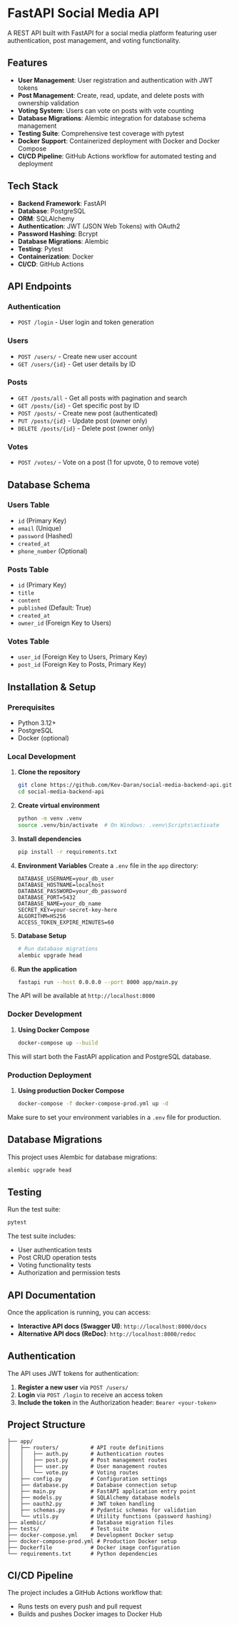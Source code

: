 # FastAPI Social Media API

A REST API built with FastAPI for a social media platform featuring user authentication, post management, and voting functionality.

## Features

- **User Management**: User registration and authentication with JWT tokens
- **Post Management**: Create, read, update, and delete posts with ownership validation
- **Voting System**: Users can vote on posts with vote counting
- **Database Migrations**: Alembic integration for database schema management
- **Testing Suite**: Comprehensive test coverage with pytest
- **Docker Support**: Containerized deployment with Docker and Docker Compose
- **CI/CD Pipeline**: GitHub Actions workflow for automated testing and deployment

## Tech Stack

- **Backend Framework**: FastAPI
- **Database**: PostgreSQL
- **ORM**: SQLAlchemy
- **Authentication**: JWT (JSON Web Tokens) with OAuth2
- **Password Hashing**: Bcrypt
- **Database Migrations**: Alembic
- **Testing**: Pytest
- **Containerization**: Docker
- **CI/CD**: GitHub Actions

## API Endpoints

### Authentication
- `POST /login` - User login and token generation

### Users
- `POST /users/` - Create new user account
- `GET /users/{id}` - Get user details by ID

### Posts
- `GET /posts/all` - Get all posts with pagination and search
- `GET /posts/{id}` - Get specific post by ID
- `POST /posts/` - Create new post (authenticated)
- `PUT /posts/{id}` - Update post (owner only)
- `DELETE /posts/{id}` - Delete post (owner only)

### Votes
- `POST /votes/` - Vote on a post (1 for upvote, 0 to remove vote)

## Database Schema

### Users Table
- `id` (Primary Key)
- `email` (Unique)
- `password` (Hashed)
- `created_at`
- `phone_number` (Optional)

### Posts Table
- `id` (Primary Key)
- `title`
- `content`
- `published` (Default: True)
- `created_at`
- `owner_id` (Foreign Key to Users)

### Votes Table
- `user_id` (Foreign Key to Users, Primary Key)
- `post_id` (Foreign Key to Posts, Primary Key)

## Installation & Setup

### Prerequisites
- Python 3.12+
- PostgreSQL
- Docker (optional)

### Local Development

1. **Clone the repository**
   ```bash
   git clone https://github.com/Kev-Daran/social-media-backend-api.git
   cd social-media-backend-api
   ```

2. **Create virtual environment**
   ```bash
   python -m venv .venv
   source .venv/bin/activate  # On Windows: .venv\Scripts\activate
   ```

3. **Install dependencies**
   ```bash
   pip install -r requirements.txt
   ```

4. **Environment Variables**
   Create a `.env` file in the `app` directory:
   ```env
   DATABASE_USERNAME=your_db_user
   DATABASE_HOSTNAME=localhost
   DATABASE_PASSWORD=your_db_password
   DATABASE_PORT=5432
   DATABASE_NAME=your_db_name
   SECRET_KEY=your-secret-key-here
   ALGORITHM=HS256
   ACCESS_TOKEN_EXPIRE_MINUTES=60
   ```

5. **Database Setup**
   ```bash
   # Run database migrations
   alembic upgrade head
   ```

6. **Run the application**
   ```bash
   fastapi run --host 0.0.0.0 --port 8000 app/main.py
   ```

The API will be available at `http://localhost:8000`

### Docker Development

1. **Using Docker Compose**
   ```bash
   docker-compose up --build
   ```

This will start both the FastAPI application and PostgreSQL database.

### Production Deployment

1. **Using production Docker Compose**
   ```bash
   docker-compose -f docker-compose-prod.yml up -d
   ```

Make sure to set your environment variables in a `.env` file for production.

## Database Migrations

This project uses Alembic for database migrations:

```bash
alembic upgrade head
```

## Testing

Run the test suite:

```bash
pytest
```

The test suite includes:
- User authentication tests
- Post CRUD operation tests
- Voting functionality tests
- Authorization and permission tests

## API Documentation

Once the application is running, you can access:
- **Interactive API docs (Swagger UI)**: `http://localhost:8000/docs`
- **Alternative API docs (ReDoc)**: `http://localhost:8000/redoc`

## Authentication

The API uses JWT tokens for authentication:

1. **Register a new user** via `POST /users/`
2. **Login** via `POST /login` to receive an access token
3. **Include the token** in the Authorization header: `Bearer <your-token>`

## Project Structure

```
├── app/
│   ├── routers/          # API route definitions
│   │   ├── auth.py       # Authentication routes
│   │   ├── post.py       # Post management routes
│   │   ├── user.py       # User management routes
│   │   └── vote.py       # Voting routes
│   ├── config.py         # Configuration settings
│   ├── database.py       # Database connection setup
│   ├── main.py           # FastAPI application entry point
│   ├── models.py         # SQLAlchemy database models
│   ├── oauth2.py         # JWT token handling
│   ├── schemas.py        # Pydantic schemas for validation
│   └── utils.py          # Utility functions (password hashing)
├── alembic/              # Database migration files
├── tests/                # Test suite
├── docker-compose.yml    # Development Docker setup
├── docker-compose-prod.yml # Production Docker setup
├── Dockerfile            # Docker image configuration
└── requirements.txt      # Python dependencies
```


## CI/CD Pipeline

The project includes a GitHub Actions workflow that:
- Runs tests on every push and pull request
- Builds and pushes Docker images to Docker Hub
